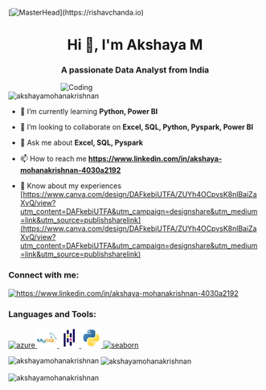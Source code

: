 [![MasterHead](https://1.bp.blogspot.com/-7A4WynwLsM...)](https://rishavchanda.io)
<h1 align="center">Hi 👋, I'm Akshaya M</h1>
<h3 align="center">A passionate Data Analyst from India</h3>
<img align="right" alt="Coding" width="400" src="https://camo.githubusercontent.com/a034f9ccd09e1d5f09cae408937e035d33fb1c616361f53a39bd050ab68d1b67/68747470733a2f2f6d656469612e74656e6f722e636f6d2f53353962506b543070716341414141432f70726f6772616d6d696e672e676966">


<p align="left"> <img src="https://komarev.com/ghpvc/?username=akshayamohanakrishnan&label=Profile%20views&color=0e75b6&style=flat" alt="akshayamohanakrishnan" /> </p>


- 🌱 I’m currently learning **Python, Power BI**

- 👯 I’m looking to collaborate on **Excel, SQL, Python, Pyspark, Power BI**

- 💬 Ask me about **Excel, SQL, Pyspark**

- 📫 How to reach me **https://www.linkedin.com/in/akshaya-mohanakrishnan-4030a2192**

- 📄 Know about my experiences [https://www.canva.com/design/DAFkebiUTFA/ZUYh4OCpvsK8nlBaiZaXvQ/view?utm_content=DAFkebiUTFA&utm_campaign=designshare&utm_medium=link&utm_source=publishsharelink](https://www.canva.com/design/DAFkebiUTFA/ZUYh4OCpvsK8nlBaiZaXvQ/view?utm_content=DAFkebiUTFA&utm_campaign=designshare&utm_medium=link&utm_source=publishsharelink)

<h3 align="left">Connect with me:</h3>
<p align="left">
<a href="https://linkedin.com/in/https://www.linkedin.com/in/akshaya-mohanakrishnan-4030a2192" target="blank"><img align="center" src="https://raw.githubusercontent.com/rahuldkjain/github-profile-readme-generator/master/src/images/icons/Social/linked-in-alt.svg" alt="https://www.linkedin.com/in/akshaya-mohanakrishnan-4030a2192" height="30" width="40" /></a>
</p>

<h3 align="left">Languages and Tools:</h3>
<p align="left"> <a href="https://azure.microsoft.com/en-in/" target="_blank" rel="noreferrer"> <img src="https://www.vectorlogo.zone/logos/microsoft_azure/microsoft_azure-icon.svg" alt="azure" width="40" height="40"/> </a> <a href="https://www.mysql.com/" target="_blank" rel="noreferrer"> <img src="https://raw.githubusercontent.com/devicons/devicon/master/icons/mysql/mysql-original-wordmark.svg" alt="mysql" width="40" height="40"/> </a> <a href="https://pandas.pydata.org/" target="_blank" rel="noreferrer"> <img src="https://raw.githubusercontent.com/devicons/devicon/2ae2a900d2f041da66e950e4d48052658d850630/icons/pandas/pandas-original.svg" alt="pandas" width="40" height="40"/> </a> <a href="https://www.python.org" target="_blank" rel="noreferrer"> <img src="https://raw.githubusercontent.com/devicons/devicon/master/icons/python/python-original.svg" alt="python" width="40" height="40"/> </a> <a href="https://seaborn.pydata.org/" target="_blank" rel="noreferrer"> <img src="https://seaborn.pydata.org/_images/logo-mark-lightbg.svg" alt="seaborn" width="40" height="40"/> </a> </p>

<p><img align="left" src="https://github-readme-stats.vercel.app/api/top-langs?username=akshayamohanakrishnan&show_icons=true&locale=en&layout=compact" alt="akshayamohanakrishnan" /></p>

<p>&nbsp;<img align="center" src="https://github-readme-stats.vercel.app/api?username=akshayamohanakrishnan&show_icons=true&locale=en" alt="akshayamohanakrishnan" /></p>

<p><img align="center" src="https://github-readme-streak-stats.herokuapp.com/?user=akshayamohanakrishnan&" alt="akshayamohanakrishnan" /></p>

